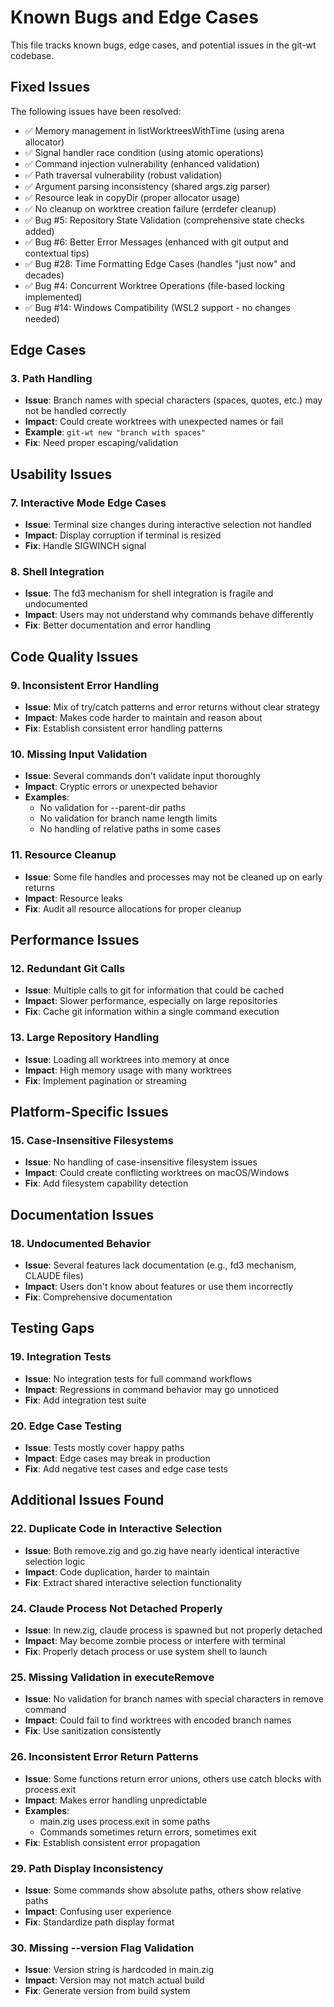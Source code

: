 # Known Bugs and Edge Cases

This file tracks known bugs, edge cases, and potential issues in the git-wt codebase.

## Fixed Issues
The following issues have been resolved:
- ✅ Memory management in listWorktreesWithTime (using arena allocator)
- ✅ Signal handler race condition (using atomic operations)
- ✅ Command injection vulnerability (enhanced validation)
- ✅ Path traversal vulnerability (robust validation)
- ✅ Argument parsing inconsistency (shared args.zig parser)
- ✅ Resource leak in copyDir (proper allocator usage)
- ✅ No cleanup on worktree creation failure (errdefer cleanup)
- ✅ Bug #5: Repository State Validation (comprehensive state checks added)
- ✅ Bug #6: Better Error Messages (enhanced with git output and contextual tips)
- ✅ Bug #28: Time Formatting Edge Cases (handles "just now" and decades)
- ✅ Bug #4: Concurrent Worktree Operations (file-based locking implemented)
- ✅ Bug #14: Windows Compatibility (WSL2 support - no changes needed)

## Edge Cases

### 3. Path Handling
- **Issue**: Branch names with special characters (spaces, quotes, etc.) may not be handled correctly
- **Impact**: Could create worktrees with unexpected names or fail
- **Example**: `git-wt new "branch with spaces"`
- **Fix**: Need proper escaping/validation


## Usability Issues

### 7. Interactive Mode Edge Cases
- **Issue**: Terminal size changes during interactive selection not handled
- **Impact**: Display corruption if terminal is resized
- **Fix**: Handle SIGWINCH signal

### 8. Shell Integration
- **Issue**: The fd3 mechanism for shell integration is fragile and undocumented
- **Impact**: Users may not understand why commands behave differently
- **Fix**: Better documentation and error handling

## Code Quality Issues

### 9. Inconsistent Error Handling
- **Issue**: Mix of try/catch patterns and error returns without clear strategy
- **Impact**: Makes code harder to maintain and reason about
- **Fix**: Establish consistent error handling patterns

### 10. Missing Input Validation
- **Issue**: Several commands don't validate input thoroughly
- **Impact**: Cryptic errors or unexpected behavior
- **Examples**:
  - No validation for --parent-dir paths
  - No validation for branch name length limits
  - No handling of relative paths in some cases

### 11. Resource Cleanup
- **Issue**: Some file handles and processes may not be cleaned up on early returns
- **Impact**: Resource leaks
- **Fix**: Audit all resource allocations for proper cleanup

## Performance Issues

### 12. Redundant Git Calls
- **Issue**: Multiple calls to git for information that could be cached
- **Impact**: Slower performance, especially on large repositories
- **Fix**: Cache git information within a single command execution

### 13. Large Repository Handling
- **Issue**: Loading all worktrees into memory at once
- **Impact**: High memory usage with many worktrees
- **Fix**: Implement pagination or streaming

## Platform-Specific Issues


### 15. Case-Insensitive Filesystems
- **Issue**: No handling of case-insensitive filesystem issues
- **Impact**: Could create conflicting worktrees on macOS/Windows
- **Fix**: Add filesystem capability detection

## Documentation Issues

### 18. Undocumented Behavior
- **Issue**: Several features lack documentation (e.g., fd3 mechanism, CLAUDE files)
- **Impact**: Users don't know about features or use them incorrectly
- **Fix**: Comprehensive documentation

## Testing Gaps

### 19. Integration Tests
- **Issue**: No integration tests for full command workflows
- **Impact**: Regressions in command behavior may go unnoticed
- **Fix**: Add integration test suite

### 20. Edge Case Testing
- **Issue**: Tests mostly cover happy paths
- **Impact**: Edge cases may break in production
- **Fix**: Add negative test cases and edge case tests

## Additional Issues Found

### 22. Duplicate Code in Interactive Selection
- **Issue**: Both remove.zig and go.zig have nearly identical interactive selection logic
- **Impact**: Code duplication, harder to maintain
- **Fix**: Extract shared interactive selection functionality

### 24. Claude Process Not Detached Properly
- **Issue**: In new.zig, claude process is spawned but not properly detached
- **Impact**: May become zombie process or interfere with terminal
- **Fix**: Properly detach process or use system shell to launch

### 25. Missing Validation in executeRemove
- **Issue**: No validation for branch names with special characters in remove command
- **Impact**: Could fail to find worktrees with encoded branch names
- **Fix**: Use sanitization consistently

### 26. Inconsistent Error Return Patterns
- **Issue**: Some functions return error unions, others use catch blocks with process.exit
- **Impact**: Makes error handling unpredictable
- **Examples**:
  - main.zig uses process.exit in some paths
  - Commands sometimes return errors, sometimes exit
- **Fix**: Establish consistent error propagation

### 29. Path Display Inconsistency
- **Issue**: Some commands show absolute paths, others show relative paths
- **Impact**: Confusing user experience
- **Fix**: Standardize path display format

### 30. Missing --version Flag Validation
- **Issue**: Version string is hardcoded in main.zig
- **Impact**: Version may not match actual build
- **Fix**: Generate version from build system